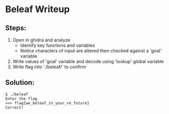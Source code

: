 # Beleaf Writeup

## Steps:
1. Open in ghidra and analyze
	- Identify key functions and variables
	- Notice characters of input are altered then checked against a 'goal' variable
2. Write values of 'goal' variable and decode using 'lookup' global variable
3. Write flag into './beleaf/' to confirm


## Solution:
```
$ ./beleaf
Enter the flag
>>> flag{we_beleaf_in_your_re_future}
Correct!
```

